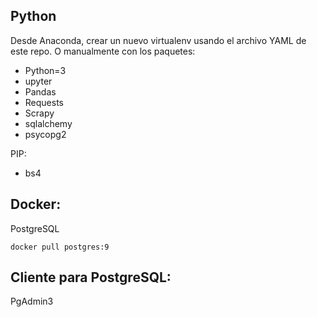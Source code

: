 
## Python
Desde Anaconda, crear un nuevo virtualenv usando el archivo YAML de este repo. O manualmente con los paquetes:
- Python=3
- upyter
- Pandas
- Requests
- Scrapy
- sqlalchemy
- psycopg2

PIP:
- bs4




## Docker:

PostgreSQL

`docker pull postgres:9`



## Cliente para PostgreSQL:

PgAdmin3
